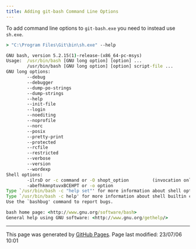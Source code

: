 ```yaml
---
title: Adding git-bash Command Line Options
---
```


To add command line options to `git-bash.exe` you need to instead use `sh.exe`.

```cmd
> "C:\Program Files\Git\bin\sh.exe" --help

GNU bash, version 5.2.15(1)-release-(x86_64-pc-msys)
Usage:  /usr/bin/bash [GNU long option] [option] ...
        /usr/bin/bash [GNU long option] [option] script-file ...
GNU long options:
        --debug
        --debugger
        --dump-po-strings
        --dump-strings
        --help
        --init-file
        --login
        --noediting
        --noprofile
        --norc
        --posix
        --pretty-print
        --protected
        --rcfile
        --restricted
        --verbose
        --version
        --wordexp
Shell options:
        -ilrsD or -c command or -O shopt_option         (invocation only)
        -abefhkmnptuvxBCEHPT or -o option
Type `/usr/bin/bash -c "help set"' for more information about shell options.
Type `/usr/bin/bash -c help' for more information about shell builtin commands.
Use the `bashbug' command to report bugs.

bash home page: <http://www.gnu.org/software/bash>
General help using GNU software: <http://www.gnu.org/gethelp/>
```

<hr>
<p class="pagedate">This page was generated by <a href=".">GitHub Pages</a>.  Page last modified: 23/07/06 10:01</p>
